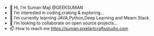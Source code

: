 - 👋 Hi, I’m Suman Maji @GEEKSUMAN
- 👀 I’m interested in coding,craking & exploring...
- 🌱 I’m currently learning JAVA,Python,Deep Learning and Mearn Stack
- 💞️ I’m looking to collaborate on open source projects...
- 📫 How to reach me  https://suman.pixelartcraftsstudio.com


